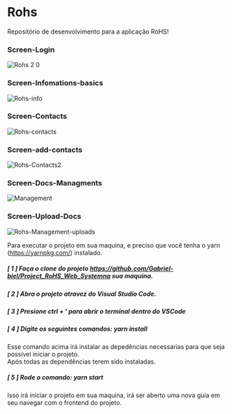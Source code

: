 # Rohs
Repositório de desenvolvimento para a aplicação RoHS!

### Screen-Login ###
![Rohs 2 0](https://user-images.githubusercontent.com/61027045/94240926-59c35f80-feea-11ea-8d71-4ade988ac8a1.png)
</br>
### Screen-Infomations-basics ###
![Rohs-info](https://user-images.githubusercontent.com/61027045/94349241-19aeca80-0019-11eb-924c-49ca48d55b8b.png)
</br>
### Screen-Contacts ###
![Rohs-contacts](https://user-images.githubusercontent.com/61027045/94349269-419e2e00-0019-11eb-8ded-1e670a5a6da5.png)
</br>
### Screen-add-contacts ###
![Rohs-Contacts2](https://user-images.githubusercontent.com/61027045/94349280-5e3a6600-0019-11eb-8b35-eb34c3d23bc8.png)
</br>
### Screen-Docs-Managments ###
![Management](https://user-images.githubusercontent.com/61027045/94349305-98a40300-0019-11eb-8876-ae31b4937970.png)
</br>


### Screen-Upload-Docs ###
![Rohs-Management-uploads](https://user-images.githubusercontent.com/61027045/94349315-c0936680-0019-11eb-9312-8ba50fcb0c38.png)
</br>

Para executar o projeto em sua maquina, e preciso que você tenha o yarn (https://yarnpkg.com/) instalado.</br>
##### [ 1 ] Faça o clone do projeto https://github.com/Gabriel-biel/Project_RoHS_Web_Systemna sua maquina.</br>
##### [ 2 ] Abra o projeto atravez do Visual Studio Code.</br>
##### [ 3 ] Presione  ctrl + '  para abrir o terminal dentro do VSCode</br>
##### [ 4 ] Digite os seguintes comandos: yarn install</br>
Esse comando acima irá instalar as depedências necessarias para que seja possível iniciar o projeto.</br>
Após todas as dependências terem sido instaladas.</br>
##### [ 5 ] Rode o comando: yarn start</br>
Isso irá iniciar o projeto em sua maquina, irá ser aberto uma nova guia em seu navegar com o frontend do projeto.</br>
